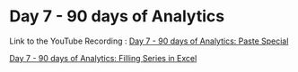 
# Day 7 - 90 days of Analytics



Link to the YouTube Recording :
 [Day 7 - 90 days of Analytics: Paste Special]( https://www.youtube.com/watch?v=FT3q5qFVI34)


 [Day 7 - 90 days of Analytics: Filling Series in Excel](https://www.youtube.com/watch?v=8epCWTNoGos)
